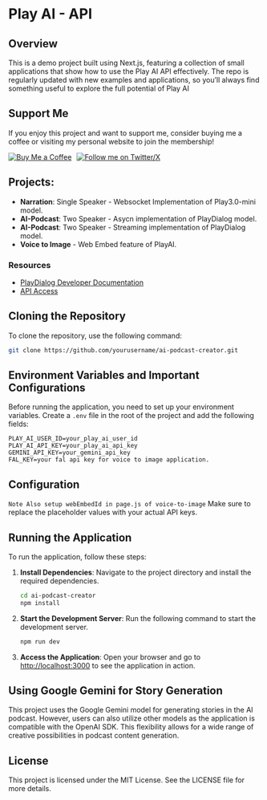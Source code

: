 # Play AI - API

## Overview

This is a demo project built using Next.js, featuring a collection of small applications that show how to use the Play AI API effectively. The repo is regularly updated with new examples and applications, so you’ll always find something useful to explore the full potential of Play AI

## Support Me

If you enjoy this project and want to support me, consider buying me a coffee or visiting my personal website to join the membership!

<div style="display: flex; gap: 10px; margin-top: 10px;">
  <a href="https://buymeacoffee.com/aiforsuccess">
    <img src="https://img.shields.io/badge/Buy_Me_a_Coffee-FFDD57?style=for-the-badge&logo=buy-me-a-coffee&logoColor=black" alt="Buy Me a Coffee">
  </a>
  <a href="https://x.com/ai_for_success">
    <img src="https://img.shields.io/badge/Follow_me_on_Twitter/X-4A90E2?style=for-the-badge&logo=X&logoColor=white" alt="Follow me on Twitter/X">
  </a>
</div>

## Projects:

- **Narration**: Single Speaker - Websocket Implementation of Play3.0-mini model.
- **AI-Podcast**: Two Speaker - Asycn implementation of PlayDialog model.
- **AI-Podcast**: Two Speaker - Streaming implementation of PlayDialog model.
- **Voice to Image** - Web Embed feature of PlayAI.

### Resources

- [PlayDialog Developer Documentation](https://docs.play.ai/documentation/get-started/introduction)
- [API Access](https://play.ai/developers)

## Cloning the Repository

To clone the repository, use the following command:

```bash
git clone https://github.com/yourusername/ai-podcast-creator.git
```

## Environment Variables and Important Configurations

Before running the application, you need to set up your environment variables. Create a `.env` file in the root of the project and add the following fields:

```
PLAY_AI_USER_ID=your_play_ai_user_id
PLAY_AI_API_KEY=your_play_ai_api_key
GEMINI_API_KEY=your_gemini_api_key
FAL_KEY=your fal api key for voice to image application.
```

## Configuration

`Note Also setup webEmbedId in page.js of voice-to-image`
Make sure to replace the placeholder values with your actual API keys.

## Running the Application

To run the application, follow these steps:

1. **Install Dependencies**: Navigate to the project directory and install the required dependencies.

   ```bash
   cd ai-podcast-creator
   npm install
   ```

2. **Start the Development Server**: Run the following command to start the development server.

   ```bash
   npm run dev
   ```

3. **Access the Application**: Open your browser and go to [http://localhost:3000](http://localhost:3000) to see the application in action.

## Using Google Gemini for Story Generation

This project uses the Google Gemini model for generating stories in the AI podcast. However, users can also utilize other models as the application is compatible with the OpenAI SDK. This flexibility allows for a wide range of creative possibilities in podcast content generation.

## License

This project is licensed under the MIT License. See the LICENSE file for more details.
